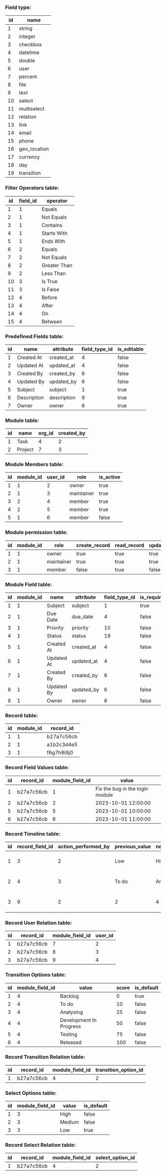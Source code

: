 ### Field type:

| id | name         |
|----|--------------|
| 1  | string       |
| 2  | integer      |
| 3  | checkbox     |
| 4  | datetime     |
| 5  | double       |
| 6  | user         |
| 7  | percent      |
| 8  | file         |
| 9  | text         |
| 10 | select       |
| 11 | multiselect  |
| 12 | relation     |
| 13 | link         |
| 14 | email        |
| 15 | phone        |
| 16 | geo_location |
| 17 | currency     |
| 18 | day          |
| 19 | transition   |

### Filter Operators table:

| id | field_id | operator     |
|----|----------|--------------|
| 1  | 1        | Equals       |
| 2  | 1        | Not Equals   |
| 3  | 1        | Contains     |
| 4  | 1        | Starts With  |
| 5  | 1        | Ends With    |
| 6  | 2        | Equals       |
| 7  | 2        | Not Equals   |
| 8  | 2        | Greater Than |
| 9  | 2        | Less Than    |
| 10 | 3        | Is True      |
| 11 | 3        | Is False     |
| 12 | 4        | Before       |
| 13 | 4        | After        |
| 14 | 4        | On           |
| 15 | 4        | Between      |

### Predefined Fields table:

| id | name        | attribute   | field_type_id | is_editable |
|----|-------------|-------------|---------------|-------------|
| 1  | Created At  | created_at  | 4             | false       |
| 2  | Updated At  | updated_at  | 4             | false       |
| 3  | Created By  | created_by  | 6             | false       |
| 4  | Updated By  | updated_by  | 6             | false       |
| 5  | Subject     | subject     | 1             | true        |
| 6  | Description | description | 9             | true        |
| 7  | Owner       | owner       | 6             | true        |

### Module table:

| id | name    | org_id | created_by |
|----|---------|--------|------------|
| 1  | Task    | 4      | 2          |
| 2  | Project | 7      | 3          |

### Module Members table:

| id | module_id | user_id | role       | is_active |
|----|-----------|---------|------------|-----------|
| 1  | 1         | 2       | owner      | true      |
| 2  | 1         | 3       | maintainer | true      |
| 3  | 2         | 4       | member     | true      |
| 4  | 2         | 5       | member     | true      |
| 5  | 1         | 6       | member     | false     |

### Module permission table:

| id | module_id | role       | create_record | read_record | update_record | delete_record | manage_members |
|----|-----------|------------|---------------|-------------|---------------|---------------|----------------|
| 1  | 1         | owner      | true          | true        | true          | true          | true           |
| 2  | 1         | maintainer | true          | true        | true          | false         | true           |
| 3  | 1         | member     | false         | true        | false         | false         | false          |

### Module Field table:

| id | module_id | name       | attribute  | field_type_id | is_required | is_searchable | is_filterable | is_sortable | is_editable | show_in_list | show_in_detail |
|----|-----------|------------|------------|---------------|-------------|---------------|---------------|-------------|-------------|--------------|----------------|
| 1  | 1         | Subject    | subject    | 1             | true        | true          | true          | true        | true        | true         | true           |
| 2  | 1         | Due Date   | due_date   | 4             | false       | false         | true          | true        | true        | false        | true           |
| 3  | 1         | Priority   | priority   | 10            | false       | true          | true          | true        | true        | true         | true           |
| 4  | 1         | Status     | status     | 19            | false       | true          | true          | true        | true        | true         | true           |
| 5  | 1         | Created At | created_at | 4             | false       | false         | false         | false       | false       | true         | true           |
| 6  | 1         | Updated At | updated_at | 4             | false       | false         | false         | false       | false       | false        | false          |
| 7  | 1         | Created By | created_by | 6             | false       | false         | false         | false       | false       | true         | true           |
| 8  | 1         | Updated By | updated_by | 6             | false       | false         | false         | false       | false       | false        | false          |
| 9  | 1         | Owner      | owner      | 6             | false       | false         | false         | false       | true        | true         | true           |

### Record table:

| id | module_id | record_id  |
|----|-----------|------------|
| 1  | 1         | b27a7c56cb |
| 2  | 1         | a1b2c3d4e5 |
| 3  | 1         | f6g7h8i9j0 |

### Record Field Values table:

| id | record_id  | module_field_id | value                           |
|----|------------|-----------------|---------------------------------|
| 1  | b27a7c56cb | 1               | Fix the bug in the login module |
| 2  | b27a7c56cb | 2               | 2023-10-01 12:00:00             |
| 5  | b27a7c56cb | 5               | 2023-10-01 10:00:00             |
| 6  | b27a7c56cb | 6               | 2023-10-01 11:00:00             |

### Record Timeline table:

| id | record_field_id | action_performed_by | previous_value | new_value | created_at          |
|----|-----------------|---------------------|----------------|-----------|---------------------|
| 1  | 3               | 2                   | Low            | High      | 2023-10-01 10:40:00 |
| 2  | 4               | 3                   | To do          | Analysing | 2023-10-01 11:10:00 |
| 3  | 9               | 2                   | 2              | 4         | 2023-10-01 12:20:00 |

### Record User Relation table:

| id | record_id  | module_field_id | user_id |
|----|------------|-----------------|---------|
| 1  | b27a7c56cb | 7               | 2       |
| 2  | b27a7c56cb | 8               | 3       |
| 3  | b27a7c56cb | 9               | 4       |

### Transition Options table:

| id | module_field_id | value                   | score | is_default |
|----|-----------------|-------------------------|-------|------------|
| 1  | 4               | Backlog                 | 0     | true       |
| 2  | 4               | To do                   | 10    | false      |
| 3  | 4               | Analysing               | 25    | false      |
| 4  | 4               | Development In Progress | 50    | false      |
| 5  | 4               | Testing                 | 75    | false      |
| 6  | 4               | Released                | 100   | false      |

### Record Transition Relation table:

| id | record_id  | module_field_id | transition_option_id |
|----|------------|-----------------|----------------------|
| 1  | b27a7c56cb | 4               | 2                    |

### Select Options table:

| id | module_field_id | value  | is_default |
|----|-----------------|--------|------------|
| 1  | 3               | High   | false      |
| 2  | 3               | Medium | false      |
| 3  | 3               | Low    | true       |

### Record Select Relation table:

| id | record_id  | module_field_id | select_option_id |
|----|------------|-----------------|------------------|
| 1  | b27a7c56cb | 4               | 2                |
